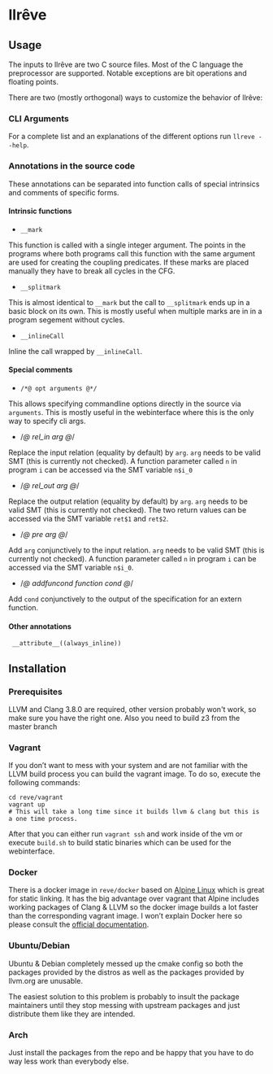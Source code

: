 # llrêve

## Usage

The inputs to llrêve are two C source files. Most of the C language
the preprocessor are supported. Notable exceptions are bit operations
and floating points.

There are two (mostly orthogonal) ways to customize the behavior of llrêve:

### CLI Arguments

For a complete list and an explanations of the different options run
  `llreve --help`.

### Annotations in the source code

These annotations can be separated into function calls of special
intrinsics and comments of specific forms.

#### Intrinsic functions

- `__mark`

This function is called with a single integer argument. The points in
the programs where both programs call this function with the same
argument are used for creating the coupling predicates. If these marks
are placed manually they have to break all cycles in the CFG.

- `__splitmark`

This is almost identical to `__mark` but the call to `__splitmark`
ends up in a basic block on its own. This is mostly useful when
multiple marks are in in a program segement without cycles.

- `__inlineCall`

Inline the call wrapped by `__inlineCall`.


#### Special comments

- `/*@ opt arguments @*/`

This allows specifying commandline options directly in the source via
`arguments`. This is mostly useful in the webinterface where this is
the only way to specify cli args.

- /*@ rel_in arg @*/

Replace the input relation (equality by default) by `arg`. `arg` needs
to be valid SMT (this is currently not checked). A function parameter called `n`
in program `i` can be accessed via the SMT variable `n$i_0`

- /*@ rel_out arg @*/

Replace the output relation (equality by default) by `arg`. `arg`
needs to be valid SMT (this is currently not checked). The two return
values can be accessed via the SMT variable `ret$1` and `ret$2`.

- /*@ pre arg @*/

Add `arg` conjunctively to the input relation. `arg` needs to be valid
SMT (this is currently not checked). A function parameter called `n`
in program `i` can be accessed via the SMT variable `n$i_0`.

- /*@ addfuncond function cond @*/

Add `cond` conjunctively to the output of the specification for an
extern function.

#### Other annotations
` __attribute__((always_inline))`

## Installation

### Prerequisites

LLVM and Clang 3.8.0 are required, other version probably won't work,
so make sure you have the right one.
Also you need to build z3 from the master branch

### Vagrant

If you don’t want to mess with your system and are not familiar with
the LLVM build process you can build the vagrant image.
To do so, execute the following commands:

```
cd reve/vagrant
vagrant up
# This will take a long time since it builds llvm & clang but this is a one time process.
```

After that you can either run `vagrant ssh` and work inside of the vm
or execute `build.sh` to build static binaries which can be used for
the webinterface.

### Docker

There is a docker image in `reve/docker` based on
[Alpine Linux](https://alpinelinux.org/) which is great for static
linking. It has the big advantage over vagrant that Alpine includes
working packages of Clang & LLVM so the docker image builds a lot
faster than the corresponding vagrant image. I won’t explain Docker
here so please consult the
[official documentation](https://docs.docker.com/engine/getstarted/).

### Ubuntu/Debian

Ubuntu & Debian completely messed up the cmake config so both the
packages provided by the distros as well as the packages provided by
llvm.org are unusable.

The easiest solution to this problem is probably to insult the package
maintainers until they stop messing with upstream packages and just
distribute them like they are intended.

### Arch
Just install the packages from the repo and be happy that you have to do way less work than everybody else.

